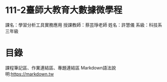 # 111-2臺師大教育大數據微學程
課名：學習分析工具實務應用
授課教師：蔡芸琤老師
姓名：許慧儀
系級：科技系三年級

# 目錄
課程筆記區、作業連結區、專題連結區
Markdown語法說明:https://markdown.tw
